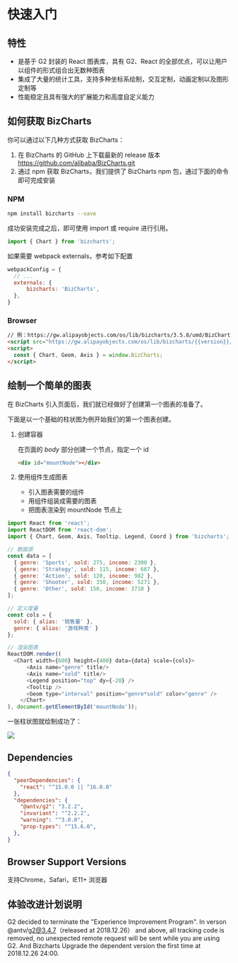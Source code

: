 # 快速入门


## 特性
- 是基于 G2 封装的 React 图表库，具有 G2、React 的全部优点，可以让用户以组件的形式组合出无数种图表
- 集成了大量的统计工具，支持多种坐标系绘制，交互定制，动画定制以及图形定制等
- 性能稳定且具有强大的扩展能力和高度自定义能力

## 如何获取 BizCharts

你可以通过以下几种方式获取 BizCharts：
1. 在 BizCharts 的 GitHub 上下载最新的 release 版本 https://github.com/alibaba/BizCharts.git
2. 通过 npm 获取 BizCharts，我们提供了 BizCharts npm 包，通过下面的命令即可完成安装

### NPM
```bash
npm install bizcharts --save
```
成功安装完成之后，即可使用 import 或 require 进行引用。
```js
import { Chart } from 'bizcharts';
```

如果需要 webpack externals，参考如下配置
```js
webpackConfig = {
  // ...
  externals: {
      bizcharts: 'BizCharts',
  },
}
```

### Browser
```html
// 例：https://gw.alipayobjects.com/os/lib/bizcharts/3.5.8/umd/BizCharts.js
<script src="https://gw.alipayobjects.com/os/lib/bizcharts/{{version}}/umd/BizCharts.js"></script>
<script>
  const { Chart, Geom, Axis } = window.BizCharts;
</script>
```



## 绘制一个简单的图表

在 BizCharts 引入页面后，我们就已经做好了创建第一个图表的准备了。

下面是以一个基础的柱状图为例开始我们的第一个图表创建。

1. 创建容器

	在页面的 *body* 部分创建一个节点，指定一个 id

	```html
	<div id="mountNode"></div>
	```

2. 使用组件生成图表

	- 引入图表需要的组件
	- 用组件组装成需要的图表
	- 把图表渲染到 mountNode 节点上

```js
import React from 'react';
import ReactDOM from 'react-dom';
import { Chart, Geom, Axis, Tooltip, Legend, Coord } from 'bizcharts';

// 数据源
const data = [
  { genre: 'Sports', sold: 275, income: 2300 },
  { genre: 'Strategy', sold: 115, income: 667 },
  { genre: 'Action', sold: 120, income: 982 },
  { genre: 'Shooter', sold: 350, income: 5271 },
  { genre: 'Other', sold: 150, income: 3710 }
];

// 定义度量
const cols = {
  sold: { alias: '销售量' },
  genre: { alias: '游戏种类' }
};

// 渲染图表
ReactDOM.render((
  <Chart width={600} height={400} data={data} scale={cols}>
      <Axis name="genre" title/>
      <Axis name="sold" title/>
      <Legend position="top" dy={-20} />
      <Tooltip />
      <Geom type="interval" position="genre*sold" color="genre" />
    </Chart>
), document.getElementById('mountNode'));

```

一张柱状图就绘制成功了：

![](https://img.alicdn.com/tps/TB1PVaoPFXXXXcSaXXXXXXXXXXX-519-401.png)

## Dependencies

```json
{
  "peerDependencies": {
    "react": "^15.0.0 || ^16.0.0"
  },
  "dependencies": {
    "@antv/g2": "3.2.2",
    "invariant": "^2.2.2",
    "warning": "^3.0.0",
    "prop-types": "^15.6.0",
  },
}
```

## Browser Support Versions
支持Chrome，Safari，IE11+ 浏览器



## 体验改进计划说明
G2 decided to terminate the "Experience Improvement Program". In verson @antv/g2@3.4.7（released at 2018.12.26） and above, all tracking code is removed, no unexpected remote request will be sent while you are using G2. And Bizcharts Upgrade the dependent version the first time at 2018.12.26 24:00.
